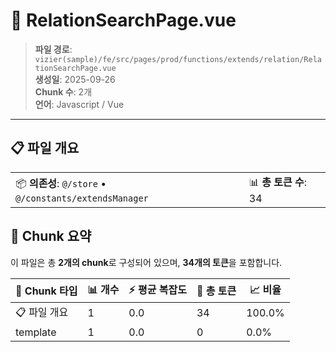 # 📄 RelationSearchPage.vue

> **파일 경로**: `vizier(sample)/fe/src/pages/prod/functions/extends/relation/RelationSearchPage.vue`  
> **생성일**: 2025-09-26  
> **Chunk 수**: 2개  
> **언어**: Javascript / Vue
---


## 📋 파일 개요

| | |
|--|--|
| 📦 **의존성**: `@/store` • `@/constants/extendsManager` | 📊 **총 토큰 수**: 34 |






## 🧩 Chunk 요약

이 파일은 총 **2개의 chunk**로 구성되어 있으며, **34개의 토큰**을 포함합니다.

| 🧩 Chunk 타입 | 📊 개수 | ⚡ 평균 복잡도 | 📝 총 토큰 | 📈 비율 |
|---------------|--------|-------------|----------|--------|
| 📋 파일 개요 | 1 | 0.0 | 34 | 100.0% |
| template | 1 | 0.0 | 0 | 0.0% |

